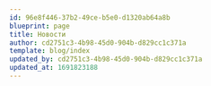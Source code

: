 ```yaml
---
id: 96e8f446-37b2-49ce-b5e0-d1320ab64a8b
blueprint: page
title: Новости
author: cd2751c3-4b98-45d0-904b-d829cc1c371a
template: blog/index
updated_by: cd2751c3-4b98-45d0-904b-d829cc1c371a
updated_at: 1691823188
---
```

